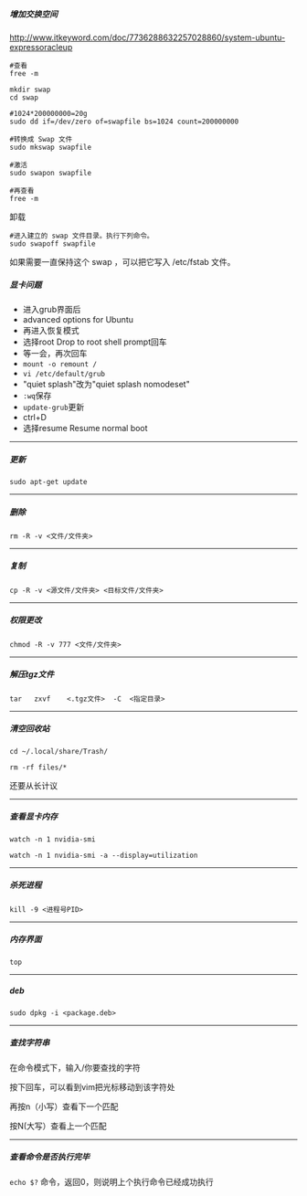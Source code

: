
##### 增加交换空间
http://www.itkeyword.com/doc/7736288632257028860/system-ubuntu-expressoracleup

```
#查看
free -m

mkdir swap
cd swap 

#1024*200000000=20g
sudo dd if=/dev/zero of=swapfile bs=1024 count=200000000

#转换成 Swap 文件
sudo mkswap swapfile

#激活
sudo swapon swapfile

#再查看
free -m
```

卸载
```
#进入建立的 swap 文件目录。执行下列命令。 
sudo swapoff swapfile
```
如果需要一直保持这个 swap ，可以把它写入 /etc/fstab 文件。  

##### 显卡问题

- 进入grub界面后
- advanced options for Ubuntu
- 再进入恢复模式
- 选择root Drop to root shell prompt回车
- 等一会，再次回车
- `mount -o remount /`
- `vi /etc/default/grub`
- "quiet splash"改为"quiet splash nomodeset"
- `:wq`保存
- `update-grub`更新
- ctrl+D
- 选择resume Resume normal boot

---

##### 更新
```
sudo apt-get update
```
---

##### 删除
```
rm -R -v <文件/文件夹>
```
---

##### 复制
```
cp -R -v <源文件/文件夹> <目标文件/文件夹>
```
---

##### 权限更改
```
chmod -R -v 777 <文件/文件夹>
```
---

##### 解压tgz文件
```
tar   zxvf    <.tgz文件>  -C  <指定目录>
```
---

##### 清空回收站
```
cd ~/.local/share/Trash/

rm -rf files/*
```

还要从长计议

---

##### 查看显卡内存

```
watch -n 1 nvidia-smi
```
```
watch -n 1 nvidia-smi -a --display=utilization
```
---

##### 杀死进程

```
kill -9 <进程号PID>
```
---

##### 内存界面

```
top
```
---

##### deb

```
sudo dpkg -i <package.deb>
```

---

##### 查找字符串
在命令模式下，输入/你要查找的字符

按下回车，可以看到vim把光标移动到该字符处

再按n（小写）查看下一个匹配

按N(大写）查看上一个匹配

---
##### 查看命令是否执行完毕

`echo $?` 命令，返回0，则说明上个执行命令已经成功执行
